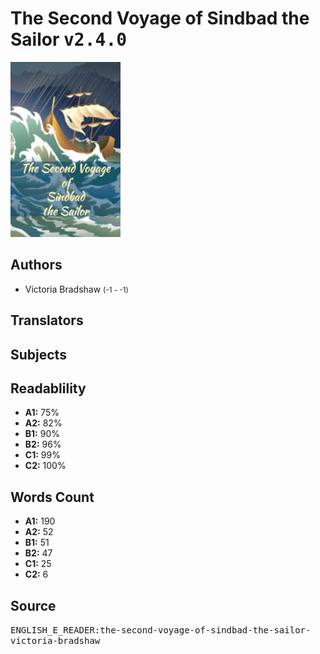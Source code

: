 # The Second Voyage of Sindbad the Sailor <kbd>v2.4.0</kbd>

![](./cover.medium.jpg "")

## Authors


 - Victoria Bradshaw <small>(-1 - -1)</small>

## Translators



## Subjects



## Readablility


 - **A1:** 75%
 - **A2:** 82%
 - **B1:** 90%
 - **B2:** 96%
 - **C1:** 99%
 - **C2:** 100%

## Words Count


 - **A1:** 190
 - **A2:** 52
 - **B1:** 51
 - **B2:** 47
 - **C1:** 25
 - **C2:** 6

## Source


<kbd>ENGLISH_E_READER:the-second-voyage-of-sindbad-the-sailor-victoria-bradshaw</kbd>
